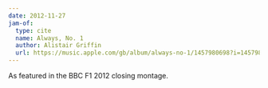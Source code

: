 ```yaml
---
date: 2012-11-27
jam-of:
  type: cite
  name: Always, No. 1
  author: Alistair Griffin
  url: https://music.apple.com/gb/album/always-no-1/1457980698?i=1457980995
---
```


As featured in the BBC F1 2012 closing montage.
